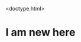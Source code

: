 <doctype.html>
<html>
  <title> My name is alisha</title>
  <body>
    <h1> I am new here</h1>
    </body>
  
